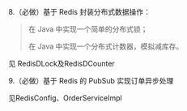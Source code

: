 8.（必做）基于 Redis 封装分布式数据操作：
> 在 Java 中实现一个简单的分布式锁；
> 
> 在 Java 中实现一个分布式计数器，模拟减库存。

见 RedisDLock及RedisDCounter

9.（必做）基于 Redis 的 PubSub 实现订单异步处理

见RedisConfig、OrderServiceImpl
